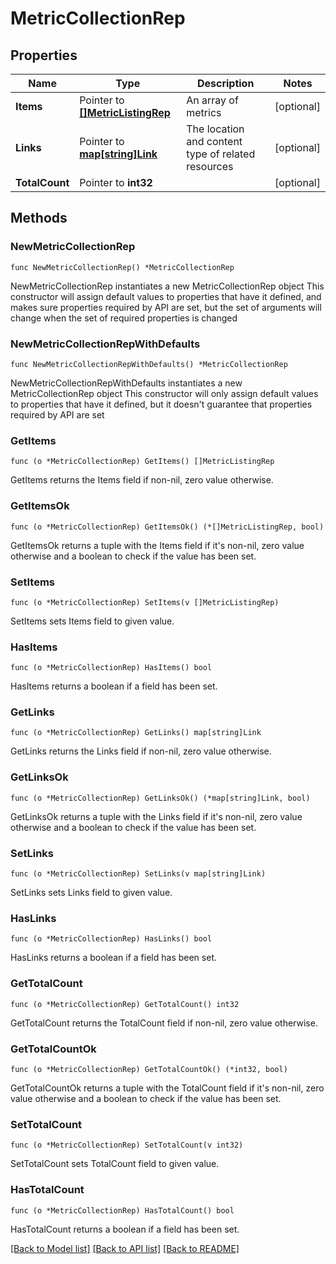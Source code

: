 # MetricCollectionRep

## Properties

Name | Type | Description | Notes
------------ | ------------- | ------------- | -------------
**Items** | Pointer to [**[]MetricListingRep**](MetricListingRep.md) | An array of metrics | [optional] 
**Links** | Pointer to [**map[string]Link**](Link.md) | The location and content type of related resources | [optional] 
**TotalCount** | Pointer to **int32** |  | [optional] 

## Methods

### NewMetricCollectionRep

`func NewMetricCollectionRep() *MetricCollectionRep`

NewMetricCollectionRep instantiates a new MetricCollectionRep object
This constructor will assign default values to properties that have it defined,
and makes sure properties required by API are set, but the set of arguments
will change when the set of required properties is changed

### NewMetricCollectionRepWithDefaults

`func NewMetricCollectionRepWithDefaults() *MetricCollectionRep`

NewMetricCollectionRepWithDefaults instantiates a new MetricCollectionRep object
This constructor will only assign default values to properties that have it defined,
but it doesn't guarantee that properties required by API are set

### GetItems

`func (o *MetricCollectionRep) GetItems() []MetricListingRep`

GetItems returns the Items field if non-nil, zero value otherwise.

### GetItemsOk

`func (o *MetricCollectionRep) GetItemsOk() (*[]MetricListingRep, bool)`

GetItemsOk returns a tuple with the Items field if it's non-nil, zero value otherwise
and a boolean to check if the value has been set.

### SetItems

`func (o *MetricCollectionRep) SetItems(v []MetricListingRep)`

SetItems sets Items field to given value.

### HasItems

`func (o *MetricCollectionRep) HasItems() bool`

HasItems returns a boolean if a field has been set.

### GetLinks

`func (o *MetricCollectionRep) GetLinks() map[string]Link`

GetLinks returns the Links field if non-nil, zero value otherwise.

### GetLinksOk

`func (o *MetricCollectionRep) GetLinksOk() (*map[string]Link, bool)`

GetLinksOk returns a tuple with the Links field if it's non-nil, zero value otherwise
and a boolean to check if the value has been set.

### SetLinks

`func (o *MetricCollectionRep) SetLinks(v map[string]Link)`

SetLinks sets Links field to given value.

### HasLinks

`func (o *MetricCollectionRep) HasLinks() bool`

HasLinks returns a boolean if a field has been set.

### GetTotalCount

`func (o *MetricCollectionRep) GetTotalCount() int32`

GetTotalCount returns the TotalCount field if non-nil, zero value otherwise.

### GetTotalCountOk

`func (o *MetricCollectionRep) GetTotalCountOk() (*int32, bool)`

GetTotalCountOk returns a tuple with the TotalCount field if it's non-nil, zero value otherwise
and a boolean to check if the value has been set.

### SetTotalCount

`func (o *MetricCollectionRep) SetTotalCount(v int32)`

SetTotalCount sets TotalCount field to given value.

### HasTotalCount

`func (o *MetricCollectionRep) HasTotalCount() bool`

HasTotalCount returns a boolean if a field has been set.


[[Back to Model list]](../README.md#documentation-for-models) [[Back to API list]](../README.md#documentation-for-api-endpoints) [[Back to README]](../README.md)


